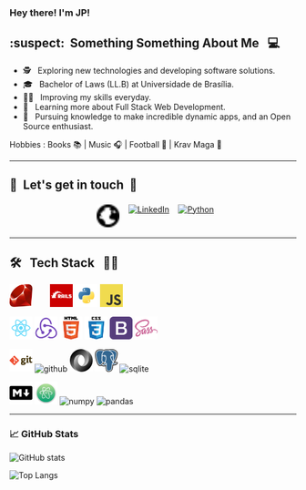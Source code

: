 ### Hey there! I'm JP!

## :suspect: &nbsp;Something Something About Me &nbsp; 💻 
- 🕵️   &nbsp; Exploring new technologies and developing software solutions.
- 🎓   &nbsp; Bachelor of Laws (LL.B) at Universidade de Brasília.
- 💪🏽   &nbsp; Improving my skills everyday.
- 🌱   &nbsp; Learning more about Full Stack Web Development.
- 🏃‍  &nbsp; Pursuing knowledge to make incredible dynamic apps, and an Open Source enthusiast.

Hobbies : Books 📚 | Music 🎧 | Football 🏈  | Krav Maga 🥊

***

## 🤝 &nbsp;Let's get in touch &nbsp;🤝
<p style="display: flex; justify-content: center;">
   &nbsp;&nbsp; <a href="https://github.com/jbtte" target="_blank" rel="noopener noreferrer"> <img src="https://raw.githubusercontent.com/iconic/open-iconic/master/svg/globe.svg" alt="Github" height="40" style="vertical-align:top; margin:4px"> </a>
   &nbsp;&nbsp;
   <a href="https://linkedin.com/in/jbtte" target="_blank" rel="noopener noreferrer"> <img src="https://cdn.jsdelivr.net/npm/simple-icons@v3/icons/linkedin.svg" alt="LinkedIn" height="40" style="vertical-align:top; margin:4px"></a>
   &nbsp;&nbsp;
   <a href="mailto:jbaumotte@gmail.com"> <img src="https://cdn.jsdelivr.net/npm/simple-icons@v3/icons/gmail.svg" alt="Python" height="40" style="vertical-align:top; margin:4px"></a>
</p>

***

## 🛠 &nbsp; Tech Stack &nbsp; 👨‍💻
<p>
  <img src="https://raw.githubusercontent.com/github/explore/80688e429a7d4ef2fca1e82350fe8e3517d3494d/topics/ruby/ruby.png" alt="Ruby" height="40" style="padding-right: 27px;">
  <img src="https://raw.githubusercontent.com/github/explore/80688e429a7d4ef2fca1e82350fe8e3517d3494d/topics/rails/rails.png" alt="Ruby on Rails" height="40">
  <img src="https://raw.githubusercontent.com/github/explore/80688e429a7d4ef2fca1e82350fe8e3517d3494d/topics/python/python.png" alt="Python" height="40">
  <img src="https://raw.githubusercontent.com/github/explore/80688e429a7d4ef2fca1e82350fe8e3517d3494d/topics/javascript/javascript.png" alt="Javascript" height="40">
</p>
<p>
  <img src="https://raw.githubusercontent.com/github/explore/80688e429a7d4ef2fca1e82350fe8e3517d3494d/topics/react/react.png" alt="React" height="40">
  <img src="https://raw.githubusercontent.com/github/explore/80688e429a7d4ef2fca1e82350fe8e3517d3494d/topics/redux/redux.png" alt="Redux" height="40">
  <img src="https://raw.githubusercontent.com/github/explore/80688e429a7d4ef2fca1e82350fe8e3517d3494d/topics/html/html.png" alt="Html5" height="40">
  <img src="https://raw.githubusercontent.com/github/explore/80688e429a7d4ef2fca1e82350fe8e3517d3494d/topics/css/css.png" alt="CSS3" height="40">
  <img src="https://raw.githubusercontent.com/github/explore/80688e429a7d4ef2fca1e82350fe8e3517d3494d/topics/bootstrap/bootstrap.png" alt="bootstrap" height="40">
  <img src="https://raw.githubusercontent.com/github/explore/80688e429a7d4ef2fca1e82350fe8e3517d3494d/topics/sass/sass.png" alt="sass" height="40">
</p>
<p>
  <img src="https://raw.githubusercontent.com/github/explore/80688e429a7d4ef2fca1e82350fe8e3517d3494d/topics/git/git.png" alt="git" height="40">
  <img height="32" width="32" src="https://unpkg.com/simple-icons@v4/icons/github.svg" alt="github" height="40"/>
  <img src="https://raw.githubusercontent.com/github/explore/80688e429a7d4ef2fca1e82350fe8e3517d3494d/topics/json/json.png" alt="json" height="40">
  <img src="https://raw.githubusercontent.com/github/explore/80688e429a7d4ef2fca1e82350fe8e3517d3494d/topics/postgresql/postgresql.png" alt="postgresql" height="40">
  <img height="32" width="32" src="https://unpkg.com/simple-icons@v4/icons/sqlite.svg" alt="sqlite" height="40"/> 
</p>
<p>
  <img src="https://raw.githubusercontent.com/github/explore/80688e429a7d4ef2fca1e82350fe8e3517d3494d/topics/markdown/markdown.png" alt="markdown" height="40">
  <img src="https://raw.githubusercontent.com/github/explore/80688e429a7d4ef2fca1e82350fe8e3517d3494d/topics/atom/atom.png" alt="atom" height="40">
  <img height="32" width="32" src="https://unpkg.com/simple-icons@v4/icons/numpy.svg" alt="numpy" height="40"/> 
  <img height="32" width="32" src="https://unpkg.com/simple-icons@v4/icons/pandas.svg" alt="pandas" height="40"/> 
</p>

*** 

### 📈 GitHub Stats
<p>
  
  ![GitHub stats](https://github-readme-stats.vercel.app/api?username=jbtte&show_icons=true&theme=tokyonight)
  
  ![Top Langs](https://github-readme-stats.vercel.app/api/top-langs/?username=jbtte&theme=tokyonight)
</p>
